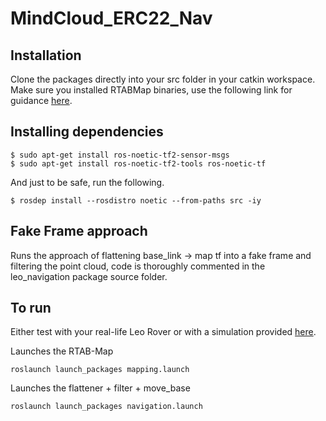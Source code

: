 # MindCloud_ERC22_Nav

## Installation

Clone the packages directly into your src folder in your catkin workspace.
Make sure you installed RTABMap binaries, use the following link for guidance [here](https://github.com/introlab/rtabmap_ros).

## Installing dependencies
```
$ sudo apt-get install ros-noetic-tf2-sensor-msgs
$ sudo apt-get install ros-noetic-tf2-tools ros-noetic-tf
```
And just to be safe, run the following.
```
$ rosdep install --rosdistro noetic --from-paths src -iy
```

## Fake Frame approach

Runs the approach of flattening base_link -> map tf into a fake frame and filtering the point cloud, code is thoroughly commented in the leo_navigation
package source folder.

## To run

Either test with your real-life Leo Rover or with a simulation provided [here](https://github.com/EuropeanRoverChallenge/ERC-Remote-Navigation-Sim).

Launches the RTAB-Map
```
roslaunch launch_packages mapping.launch
```
Launches the flattener + filter + move_base
```
roslaunch launch_packages navigation.launch
